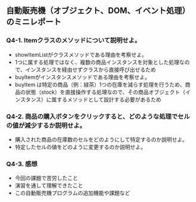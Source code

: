 ## 自動販売機（オブジェクト、DOM、イベント処理）のミニレポート
### Q4-1. Itemクラスのメソッドについて説明せよ。
* showItemListがクラスメソッドである理由を考察せよ。
* 1つに属する処理ではなく、複数の商品インスタンスを対象とした処理なので、インスタンスを経由せずクラスから直接呼び出せるため
* buyItemがインスタンスメソッドである理由を考察せよ。
* buyItem は特定の商品（例：緑茶）1つの在庫を減らす処理を行うため、商品の状態（stock）を直接操作する処理なので、その商品オブジェクト（インスタンス）に属するメソッドとして設計する必要があるため
### Q4-2. 商品の購入ボタンをクリックすると、どのような処理でセルの値が減少するか説明せよ。
* 購入された商品の在庫数のセルをどのようにして特定するのか説明せよ。
* 特定したセルの値をどのように変更するのか説明せよ。
### Q4-3. 感想
* 今回の課題で苦労したこと
* 演習を通して理解できたこと
* この自動販売機プログラムの追加機能や課題など

